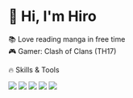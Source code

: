 # 👋 Hi, I'm Hiro  



📚 Love reading manga in free time  
🎮 Gamer: Clash of Clans (TH17)


🔥 Skills & Tools
<p> <img src="https://img.shields.io/badge/Code-C%20/%20C++-blue?logo=cplusplus&logoColor=white" /> <img src="https://img.shields.io/badge/Frontend-HTML%20/%20CSS%20/%20JS-orange?logo=javascript" /> <img src="https://img.shields.io/badge/Framework-React-blue?logo=react" /> <img src="https://img.shields.io/badge/Backend-Blazor-purple?logo=dotnet" /> <img src="https://img.shields.io/badge/Database-SQL-green?logo=postgresql" /> </p>
